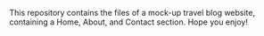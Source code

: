 This repository contains the files of a mock-up travel blog website, containing a Home, About, and Contact section. Hope you enjoy!
